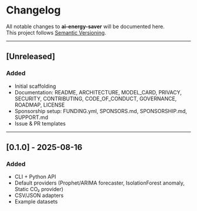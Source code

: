 # Changelog

All notable changes to **ai-energy-saver** will be documented here.  
This project follows [Semantic Versioning](https://semver.org/).

---

## [Unreleased]
### Added
- Initial scaffolding
- Documentation: README, ARCHITECTURE, MODEL_CARD, PRIVACY, SECURITY, CONTRIBUTING, CODE_OF_CONDUCT, GOVERNANCE, ROADMAP, LICENSE
- Sponsorship setup: FUNDING.yml, SPONSORS.md, SPONSORSHIP.md, SUPPORT.md
- Issue & PR templates

---

## [0.1.0] - 2025-08-16
### Added
- CLI + Python API
- Default providers (Prophet/ARIMA forecaster, IsolationForest anomaly, Static CO₂ provider)
- CSV/JSON adapters
- Example datasets
